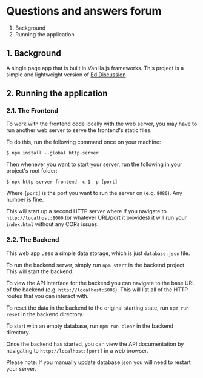 # Questions and answers forum

1. Background
2. Running the application

## 1. Background

A single page app that is built in Vanilla.js frameworks. This project is a simple and lightweight version of [Ed Discussion](https://edstem.org/)

## 2. Running the application

### 2.1. The Frontend

To work with the frontend code locally with the web server, you may have to run another web server to serve the frontend's static files.

To do this, run the following command once on your machine:

`$ npm install --global http-server`

Then whenever you want to start your server, run the following in your project's root folder:

`$ npx http-server frontend -c 1 -p [port]`

Where `[port]` is the port you want to run the server on (e.g. `8080`). Any number is fine.

This will start up a second HTTP server where if you navigate to `http://localhost:8000` (or whatever URL/port it provides) it will run your `index.html` without any CORs issues.

### 2.2. The Backend

This web app uses a simple data storage, which is just `database.json` file.

To run the backend server, simply run `npm start` in the backend project. This will start the backend.

To view the API interface for the backend you can navigate to the base URL of the backend (e.g. `http://localhost:5005`). This will list all of the HTTP routes that you can interact with.

To reset the data in the backend to the original starting state, run `npm run reset` in the backend directory.

To start with an empty database, run `npm run clear` in the backend directory.

Once the backend has started, you can view the API documentation by navigating to `http://localhost:[port]` in a web browser.

Please note: If you manually update database.json you will need to restart your server.
